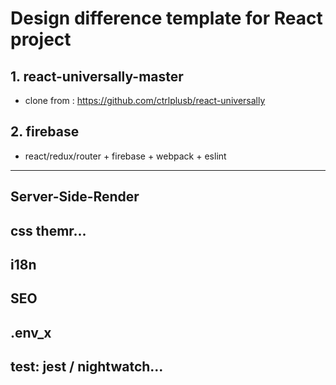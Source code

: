 # Design difference template for React project

## 1. react-universally-master
* clone from : https://github.com/ctrlplusb/react-universally

## 2. firebase
* react/redux/router + firebase + webpack + eslint


---
## Server-Side-Render
## css themr...
## i18n
## SEO
## .env_x
## test: jest / nightwatch...
